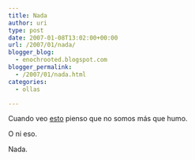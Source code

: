 ```yaml
---
title: Nada
author: uri
type: post
date: 2007-01-08T13:02:00+00:00
url: /2007/01/nada/
blogger_blog:
  - enochrooted.blogspot.com
blogger_permalink:
  - /2007/01/nada.html
categories:
  - ollas

---
```

Cuando veo [esto][1] pienso que no somos más que humo. 

O ni eso. 

Nada.

 [1]: https://www.anzwers.org/free/universe/universe.html